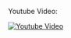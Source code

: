 Youtube Video:

[![Youtube Video](http://img.youtube.com/vi/4D0jV_rAU6g/0.jpg)](http://www.youtube.com/watch?v=4D0jV_rAU6g)
